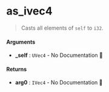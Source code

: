 # as\_ivec4

>  Casts all elements of `self` to `i32`.

#### Arguments

- **\_self** : `UVec4` \- No Documentation 🚧

#### Returns

- **arg0** : `IVec4` \- No Documentation 🚧